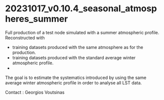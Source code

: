 # 20231017_v0.10.4_seasonal_atmospheres_summer

Full production of a test node simulated with a summer atmospheric profile. 
Reconstructed with 
 - training datasets produced with the same atmosphere as for the production.
 - training datasets produced with the standard average winter atmospheric profile.
 - 
The goal is to estimate the systematics introduced by using the same average winter atmospheric profile 
in order to analyse all LST data.

Contact : Georgios Voutsinas


